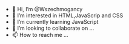 - 👋 Hi, I’m @Wszechmogancy
- 👀 I’m interested in HTML,JavaScrip and CSS
- 🌱 I’m currently learning JavaScript
- 💞️ I’m looking to collaborate on ...
- 📫 How to reach me ...

<!---
Wszechmogancy/Wszechmogancy is a ✨ special ✨ repository because its `README.md` (this file) appears on your GitHub profile.
You can click the Preview link to take a look at your changes.
--->
